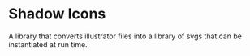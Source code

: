 # Shadow Icons

A library that converts illustrator files into a library of svgs that can be instantiated at run time.
